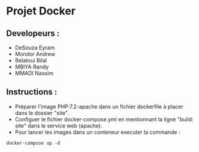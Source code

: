# Projet Docker

## Developeurs :
 - DeSouza Eyram
 - Mondor Andrew
 - Belatoui Bilal
 - MBIYA Randy 
 - MMADI Nassim

## Instructions :
- Préparer l'image PHP:7.2-apache dans un fichier dockerfile à placer dans le dossier "site".
- Configuer le fichier docker-compose.yml en mentionnant la ligne "build: site" dans le service web (apache).
- Pour lancer les images dans un conteneur executer la commande : 

```console
docker-compose up -d
```

